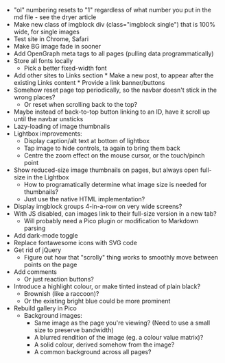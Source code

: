 * "ol" numbering resets to "1" regardless of what number you put in the md file - see the dryer article
* Make new class of imgblock div (class="imgblock single") that is 100% wide, for single images
* Test site in Chrome, Safari
* Make BG image fade in sooner
* Add OpenGraph meta tags to all pages (pulling data programmatically)
* Store all fonts locally
	* Pick a better fixed-width font
* Add other sites to Links section
        * Make a new post, to appear after the existing Links content
        * Provide a link banner/buttons
* Somehow reset page top periodically, so the navbar doesn't stick in the wrong places?
	* Or reset when scrolling back to the top?
* Maybe instead of back-to-top button linking to an ID, have it scroll up until the navbar unsticks
* Lazy-loading of image thumbnails
* Lightbox improvements:
	* Display caption/alt text at bottom of lightbox
	* Tap image to hide controls, ta again to bring them back
	* Centre the zoom effect on the mouse cursor, or the touch/pinch point
* Show reduced-size image thumbnails on pages, but always open full-size in the Lightbox
	* How to programatically determine what image size is needed for thumbnails?
	* Just use the native HTML implementation?
* Display imgblock groups 4-in-a-row on very wide screens?
* With JS disabled, can images link to their full-size version in a new tab?
	* Will probably need a Pico plugin or modification to Markdown parsing
* Add dark-mode toggle
* Replace fontawesome icons with SVG code
* Get rid of jQuery
	* Figure out how that "scrolly" thing works to smoothly move between points on the page
* Add comments
	* Or just reaction buttons?
* Introduce a highlight colour, or make tinted instead of plain black?
	* Brownish (like a raccoon)?
	* Or the existing bright blue could be more prominent
* Rebuild gallery in Pico
	* Background images:
		* Same image as the page you're viewing? (Need to use a small size to preserve bandwidth)
		* A blurred rendition of the image (eg. a colour value matrix)?
		* A solid colour, derived somehow from the image?
		* A common background across all pages?
